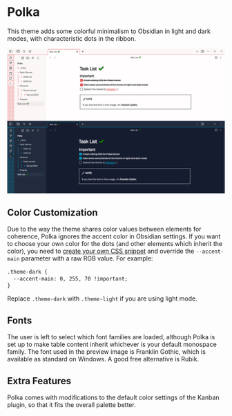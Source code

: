 # Polka

This theme adds some colorful minimalism to Obsidian in light and dark modes, with characteristic dots in the ribbon.

![Screenshot](polka.png)

## Color Customization

Due to the way the theme shares color values between elements for coherence, Polka ignores the accent color in Obsidian settings. If you want to choose your own color for the dots (and other elements which inherit the color), you need to [create your own CSS snippet](https://help.obsidian.md/Extending+Obsidian/CSS+snippets) and override the `--accent-main` parameter with a raw RGB value. For example:

```
.theme-dark {
  --accent-main: 0, 255, 70 !important;
}
```

Replace `.theme-dark` with `.theme-light` if you are using light mode.

## Fonts

The user is left to select which font families are loaded, although Polka is set up to make table content inherit whichever is your default monospace family. The font used in the preview image is Franklin Gothic, which is available as standard on Windows. A good free alternative is Rubik.

## Extra Features

Polka comes with modifications to the default color settings of the Kanban plugin, so that it fits the overall palette better.
